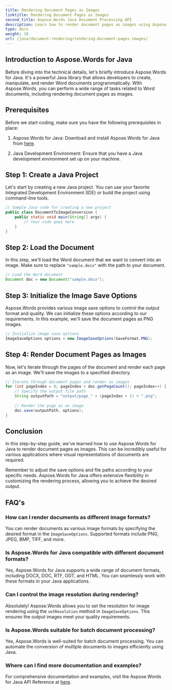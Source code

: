 ```yaml
---
title: Rendering Document Pages as Images
linktitle: Rendering Document Pages as Images
second_title: Aspose.Words Java Document Processing API
description: Learn how to render document pages as images using Aspose.Words for Java. Step-by-step guide with code examples for efficient document conversion.
type: docs
weight: 10
url: /java/document-rendering/rendering-document-pages-images/
---
```


## Introduction to Aspose.Words for Java

Before diving into the technical details, let's briefly introduce Aspose.Words for Java. It's a powerful Java library that allows developers to create, manipulate, and render Word documents programmatically. With Aspose.Words, you can perform a wide range of tasks related to Word documents, including rendering document pages as images.

## Prerequisites

Before we start coding, make sure you have the following prerequisites in place:

1. Aspose.Words for Java: Download and install Aspose.Words for Java from [here](https://releases.aspose.com/words/java/).

2. Java Development Environment: Ensure that you have a Java development environment set up on your machine.

## Step 1: Create a Java Project

Let's start by creating a new Java project. You can use your favorite Integrated Development Environment (IDE) or build the project using command-line tools.

```java
// Sample Java code for creating a new project
public class DocumentToImageConversion {
    public static void main(String[] args) {
        // Your code goes here
    }
}
```

## Step 2: Load the Document

In this step, we'll load the Word document that we want to convert into an image. Make sure to replace `"sample.docx"` with the path to your document.

```java
// Load the Word document
Document doc = new Document("sample.docx");
```

## Step 3: Initialize the Image Save Options

Aspose.Words provides various image save options to control the output format and quality. We can initialize these options according to our requirements. In this example, we'll save the document pages as PNG images.

```java
// Initialize image save options
ImageSaveOptions options = new ImageSaveOptions(SaveFormat.PNG);
```

## Step 4: Render Document Pages as Images

Now, let's iterate through the pages of the document and render each page as an image. We'll save the images to a specified directory.

```java
// Iterate through document pages and render as images
for (int pageIndex = 0; pageIndex < doc.getPageCount(); pageIndex++) {
    // Specify the output file path
    String outputPath = "output/page_" + (pageIndex + 1) + ".png";
    
    // Render the page as an image
    doc.save(outputPath, options);
}
```

## Conclusion

In this step-by-step guide, we've learned how to use Aspose.Words for Java to render document pages as images. This can be incredibly useful for various applications where visual representations of documents are required.

Remember to adjust the save options and file paths according to your specific needs. Aspose.Words for Java offers extensive flexibility in customizing the rendering process, allowing you to achieve the desired output.

## FAQ's

### How can I render documents as different image formats?

You can render documents as various image formats by specifying the desired format in the `ImageSaveOptions`. Supported formats include PNG, JPEG, BMP, TIFF, and more.

### Is Aspose.Words for Java compatible with different document formats?

Yes, Aspose.Words for Java supports a wide range of document formats, including DOCX, DOC, RTF, ODT, and HTML. You can seamlessly work with these formats in your Java applications.

### Can I control the image resolution during rendering?

Absolutely! Aspose.Words allows you to set the resolution for image rendering using the `setResolution` method in `ImageSaveOptions`. This ensures the output images meet your quality requirements.

### Is Aspose.Words suitable for batch document processing?

Yes, Aspose.Words is well-suited for batch document processing. You can automate the conversion of multiple documents to images efficiently using Java.

### Where can I find more documentation and examples?

For comprehensive documentation and examples, visit the Aspose.Words for Java API Reference at [here](https://reference.aspose.com/words/java/).
